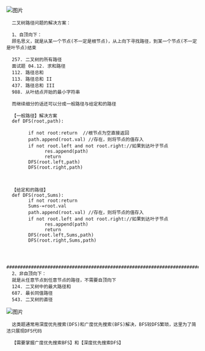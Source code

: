 ![图片](https://user-images.githubusercontent.com/38878365/188304198-7df93f9e-16f4-493e-a688-be11b2db3c74.png)
      
      二叉树路径问题的解决方案：
      
      1、自顶向下：
      顾名思义，就是从某一个节点(不一定是根节点)，从上向下寻找路径，到某一个节点(不一定是叶节点)结束
      
      257. 二叉树的所有路径
      面试题 04.12. 求和路径
      112. 路径总和
      113. 路径总和 II
      437. 路径总和 III
      988. 从叶结点开始的最小字符串

      而继续细分的话还可以分成一般路径与给定和的路径
      
      【一般路径】解决方案
      def DFS(root,path):

            if not root:return  //根节点为空直接返回
            path.append(root.val) //存在，则将节点的值存入
            if not root.left and not root.right://如果到达叶子节点
                  res.append(path)
                  return
            DFS(root.left,path)
            DFS(root.right,path)
      
      
      
      【给定和的路径】
      def DFS(root,Sums):
            if not root:return
            Sums-=root.val
            path.append(root.val) //存在，则将节点的值存入
            if not root.left and not root.right://如果到达叶子节点
                  res.append(path)
                  return
            DFS(root.left,Sums,path)
            DFS(root.right,Sums,path)
            
      
      
      #####################################################################################################
      2、非自顶向下：
      就是从任意节点到任意节点的路径，不需要自顶向下
      124. 二叉树中的最大路径和
      687. 最长同值路径
      543. 二叉树的直径
![图片](https://user-images.githubusercontent.com/38878365/188313290-1e8a59b1-3fe2-44b0-bf29-62f44f317d75.png)
      
      这类题通常用深度优先搜索(DFS)和广度优先搜索(BFS)解决，BFS较DFS繁琐，这里为了简洁只展现DFS代码
      
      【需要掌握广度优先搜索BFS】和【深度优先搜索DFS】
      
      
